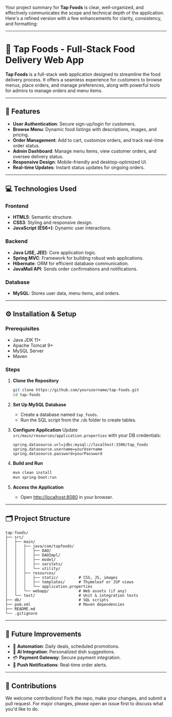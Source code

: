 Your project summary for **Tap Foods** is clear, well-organized, and effectively communicates the scope and technical depth of the application. Here's a refined version with a few enhancements for clarity, consistency, and formatting:

---

# 🍔 Tap Foods - Full-Stack Food Delivery Web App

**Tap Foods** is a full-stack web application designed to streamline the food delivery process. It offers a seamless experience for customers to browse menus, place orders, and manage preferences, along with powerful tools for admins to manage orders and menu items.

---

## 🚀 Features

* **User Authentication**: Secure sign-up/login for customers.
* **Browse Menu**: Dynamic food listings with descriptions, images, and pricing.
* **Order Management**: Add to cart, customize orders, and track real-time order status.
* **Admin Dashboard**: Manage menu items, view customer orders, and oversee delivery status.
* **Responsive Design**: Mobile-friendly and desktop-optimized UI.
* **Real-time Updates**: Instant status updates for ongoing orders.

---

## 💻 Technologies Used

### Frontend

* **HTML5**: Semantic structure.
* **CSS3**: Styling and responsive design.
* **JavaScript (ES6+)**: Dynamic user interactions.

### Backend

* **Java (JSE, JEE)**: Core application logic.
* **Spring MVC**: Framework for building robust web applications.
* **Hibernate**: ORM for efficient database communication.
* **JavaMail API**: Sends order confirmations and notifications.

### Database

* **MySQL**: Stores user data, menu items, and orders.

---

## ⚙️ Installation & Setup

### Prerequisites

* Java JDK 11+
* Apache Tomcat 9+
* MySQL Server
* Maven

### Steps

1. **Clone the Repository**

   ```bash
   git clone https://github.com/yourusername/tap-foods.git
   cd tap-foods
   ```

2. **Set Up MySQL Database**

   * Create a database named `tap_foods`.
   * Run the SQL script from the `/db` folder to create tables.

3. **Configure Application**
   Update `src/main/resources/application.properties` with your DB credentials:

   ```properties
   spring.datasource.url=jdbc:mysql://localhost:3306/tap_foods
   spring.datasource.username=yourUsername
   spring.datasource.password=yourPassword
   ```

4. **Build and Run**

   ```bash
   mvn clean install
   mvn spring-boot:run
   ```

5. **Access the Application**

   * Open [http://localhost:8080](http://localhost:8080) in your browser.

---

## 🗂️ Project Structure

```
tap-foods/
├── src/
│   ├── main/
│   │   ├── java/com/tapfoods/
│   │   │   ├── DAO/
│   │   │   ├── DAOImpl/
│   │   │   ├── model/
│   │   │   ├── servlets/
│   │   │   └── utility/
│   │   ├── resources/
│   │   │   ├── static/         # CSS, JS, images
│   │   │   ├── templates/      # Thymeleaf or JSP views
│   │   │   └── application.properties
│   │   └── webapp/             # Web assets (if any)
│   └── test/                   # Unit & integration tests
├── db/                         # SQL scripts
├── pom.xml                     # Maven dependencies
├── README.md
└── .gitignore
```

---

## 🌟 Future Improvements

* 🔄 **Automation**: Daily deals, scheduled promotions.
* 🤖 **AI Integration**: Personalized dish suggestions.
* 💳 **Payment Gateway**: Secure payment integration.
* 🔔 **Push Notifications**: Real-time order alerts.

---

## 🤝 Contributions

We welcome contributions!
Fork the repo, make your changes, and submit a pull request.
For major changes, please open an issue first to discuss what you'd like to do.

